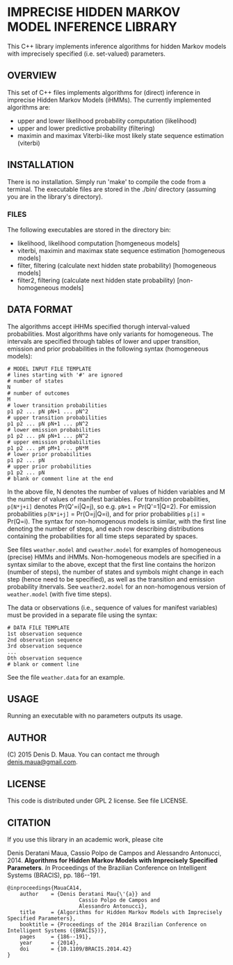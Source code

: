 # IMPRECISE HIDDEN MARKOV MODEL INFERENCE LIBRARY #

This C++ library implements inference algorithms for hidden Markov
models with imprecisely specified (i.e. set-valued) parameters. 


## OVERVIEW ##

This set of C++ files implements algorithms for (direct) inference in imprecise Hidden Markov Models (iHMMs). The currently implemented algorithms are:

- upper and lower likelihood probability computation (likelihood)
- upper and lower predictive probability (filtering)
- maximin and maximax Viterbi-like most likely state sequence estimation (viterbi)

## INSTALLATION ##

There is no installation. Simply run 'make' to compile the code from a terminal. The executable files are stored in the ./bin/ directory (assuming you are in the library's directory).

### FILES

The following executables are stored in the directory bin:

- likelihood,  likelihood computation [homgeneous models]
- viterbi, maximin and maximax state sequence estimation [homogeneous models]
- filter, filtering (calculate next hidden state probability) [homogeneous models]
- filter2, filtering (calculate next hidden state probability) [non-homogeneous models]

## DATA FORMAT ##

The algorithms accept iHHMs specified thorugh interval-valued probabilities. Most algorithms have only variants for homogeneous. The intervals are specified through tables of lower and upper transition, emission and prior probabilities in the following syntax (homogeneous models):

    # MODEL INPUT FILE TEMPLATE
    # lines starting with '#' are ignored
    # number of states
    N
    # number of outcomes
    M
    # lower transition probabilities
    p1 p2 ... pN pN+1 ... pN^2
    # upper transition probabilities
    p1 p2 ... pN pN+1 ... pN^2
    # lower emission probabilities
    p1 p2 ... pN pN+1 ... pN^2
    # upper emission probabilities
    p1 p2 ... pM pM+1 ... pN*M
    # lower prior probabilities
    p1 p2 ... pN
    # upper prior probabilities
    p1 p2 ... pN
    # blank or comment line at the end

In the above file, N denotes the number of values of hidden variables and M the number of values of manifest bariables. For transition probabilities, `p[N*j+i]` denotes Pr(Q'=i|Q=j), so e.g. `pN+1` = Pr(Q'=1|Q=2). For emission probabilities `p[N*i+j]` = Pr(O=j|Q=i), and for prior probabilities `p[i]` = Pr(Q=i). The syntax for non-homogenous models is similar, with the first line denoting the number of steps, and each row describing distributions containing the probabilities for all time steps separated by spaces.

See files `weather.model` and `cweather.model` for examples of homogeneous (precise) HMMs and iHMMs. Non-homogeneous models are specified in a syntax similar to the above, except that the first line contains the horizon (number of steps), the number of states and symbols might change in each step (hence need to be specified), as well as the transition and emission probability itnervals. See `weather2.model` for an non-homogenous version of `weather.model` (with five time steps).

The data or observations (i.e., sequence of values for manifest variables) must be provided in a separate file using the syntax:

    # DATA FILE TEMPLATE 
    1st observation sequence
    2nd observation sequence
    3rd observation sequence
    ...
    Dth observation sequence
    # blank or comment line

See the file `weather.data` for an example.


## USAGE ##

Running an executable with no parameters outputs its usage.

## AUTHOR ##

(C) 2015 Denis D. Maua. You can contact me through denis.maua@gmail.com.

## LICENSE ##

This code is distributed under GPL 2 license. See file LICENSE.

## CITATION ##

If you use this library in an academic work, please cite

Denis Deratani Maua, Cassio Polpo de Campos and Alessandro
Antonucci, 2014. **Algorithms for Hidden Markov Models with Imprecisely
Specified Parameters**. _In_ Proceedings of the Brazilian Conference on
Intelligent Systems (BRACIS), pp. 186--191.

	@inproceedings{MauaCA14,
		author    = {Denis Deratani Mau{\'{a}} and
		                   Cassio Polpo de Campos and
					       Alessandro Antonucci},
	    title     = {Algorithms for Hidden Markov Models with Imprecisely Specified Parameters},
		booktitle = {Proceedings of the 2014 Brazilian Conference on Intelligent Systems ({BRACIS})},
		pages     = {186--191},
		year      = {2014},
		doi       = {10.1109/BRACIS.2014.42}
	}
